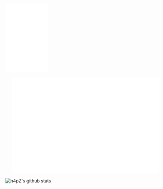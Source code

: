 [![homepage][1]][2]

[1]:  ./logo.png
[2]:  https://www.h4pz.co "Redirect to homepage"

<p align="center">
  <img width="460" height="300" src="https://raw.githubusercontent.com/h4pZ/h4pZ/master/logo.png">
</p>

![h4pZ's github stats](https://github-readme-stats.vercel.app/api?username=h4pz&show_icons=true&title_color=ffffff&text_color=79acf3&icon_color=8a8a8a&bg_color=0d1117)
